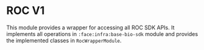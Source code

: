 # ROC V1

This module provides a wrapper for accessing all ROC SDK APIs.
It implements all operations in `:face:infra:base-bio-sdk` module and provides the implemented classes in `RocWrapperModule`.
